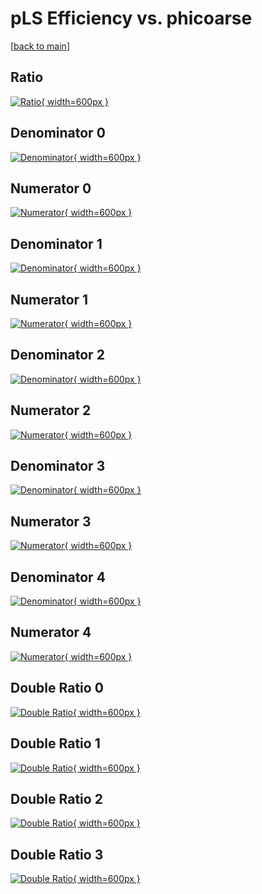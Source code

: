 # pLS Efficiency vs. phicoarse

[[back to main](./)]



## Ratio

[![Ratio](../mtv/var/pLS_base_11_1_eff_phicoarse.png){ width=600px }](../mtv/var/pLS_base_11_1_eff_phicoarse.pdf)

## Denominator 0

[![Denominator](../mtv/den/pLS_base_11_1_eff_phicoarse_den0.png){ width=600px }](../mtv/den/pLS_base_11_1_eff_phicoarse_den0.pdf)

## Numerator 0

[![Numerator](../mtv/num/pLS_base_11_1_eff_phicoarse_num0.png){ width=600px }](../mtv/num/pLS_base_11_1_eff_phicoarse_num0.pdf)

## Denominator 1

[![Denominator](../mtv/den/pLS_base_11_1_eff_phicoarse_den1.png){ width=600px }](../mtv/den/pLS_base_11_1_eff_phicoarse_den1.pdf)

## Numerator 1

[![Numerator](../mtv/num/pLS_base_11_1_eff_phicoarse_num1.png){ width=600px }](../mtv/num/pLS_base_11_1_eff_phicoarse_num1.pdf)

## Denominator 2

[![Denominator](../mtv/den/pLS_base_11_1_eff_phicoarse_den2.png){ width=600px }](../mtv/den/pLS_base_11_1_eff_phicoarse_den2.pdf)

## Numerator 2

[![Numerator](../mtv/num/pLS_base_11_1_eff_phicoarse_num2.png){ width=600px }](../mtv/num/pLS_base_11_1_eff_phicoarse_num2.pdf)

## Denominator 3

[![Denominator](../mtv/den/pLS_base_11_1_eff_phicoarse_den3.png){ width=600px }](../mtv/den/pLS_base_11_1_eff_phicoarse_den3.pdf)

## Numerator 3

[![Numerator](../mtv/num/pLS_base_11_1_eff_phicoarse_num3.png){ width=600px }](../mtv/num/pLS_base_11_1_eff_phicoarse_num3.pdf)

## Denominator 4

[![Denominator](../mtv/den/pLS_base_11_1_eff_phicoarse_den4.png){ width=600px }](../mtv/den/pLS_base_11_1_eff_phicoarse_den4.pdf)

## Numerator 4

[![Numerator](../mtv/num/pLS_base_11_1_eff_phicoarse_num4.png){ width=600px }](../mtv/num/pLS_base_11_1_eff_phicoarse_num4.pdf)

## Double Ratio 0

[![Double Ratio](../mtv/ratio/pLS_base_11_1_eff_phicoarse_ratio0.png){ width=600px }](../mtv/ratio/pLS_base_11_1_eff_phicoarse_ratio0.pdf)

## Double Ratio 1

[![Double Ratio](../mtv/ratio/pLS_base_11_1_eff_phicoarse_ratio1.png){ width=600px }](../mtv/ratio/pLS_base_11_1_eff_phicoarse_ratio1.pdf)

## Double Ratio 2

[![Double Ratio](../mtv/ratio/pLS_base_11_1_eff_phicoarse_ratio2.png){ width=600px }](../mtv/ratio/pLS_base_11_1_eff_phicoarse_ratio2.pdf)

## Double Ratio 3

[![Double Ratio](../mtv/ratio/pLS_base_11_1_eff_phicoarse_ratio3.png){ width=600px }](../mtv/ratio/pLS_base_11_1_eff_phicoarse_ratio3.pdf)

